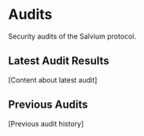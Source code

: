 # Audits

Security audits of the Salvium protocol.

## Latest Audit Results

[Content about latest audit]

## Previous Audits

[Previous audit history]
